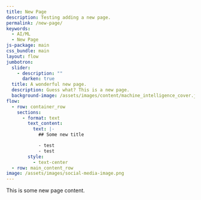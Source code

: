 ```yaml
---
title: New Page
description: Testing adding a new page.
permalink: /new-page/
keywords:
  - AI/ML
  - New Page
js-package: main
css_bundle: main
layout: flow
jumbotron:
  slider:
    - description: ""
      darken: true
  title: A wonderful new page.
  description: Guess what? This is a new page.
  background-image: /assets/images/content/machine_intelligence_cover.jpg
flow:
  - row: container_row
    sections:
      - format: text
        text_content:
          text: |-
            ## Some new title

            - test 
            - test
        style:
          - text-center
  - row: main_content_row
image: /assets/images/social-media-image.png
---
```

This is some new page content.